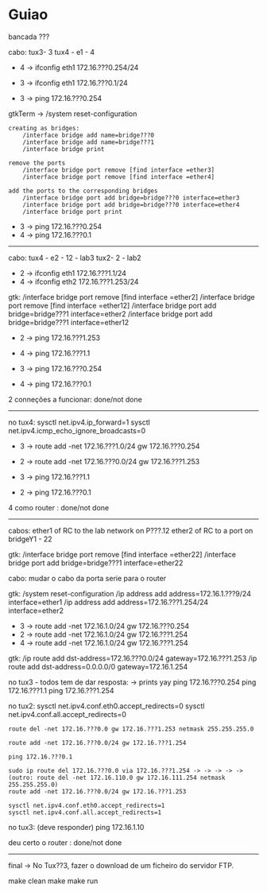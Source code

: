 # Guiao
bancada ???

cabo:
    tux3- 3
    tux4 - e1 - 4


- 4 -> ifconfig eth1 172.16.???0.254/24
- 3 -> ifconfig eth1 172.16.???0.1/24

- 3 -> ping 172.16.???0.254


gtkTerm -> /system reset-configuration

    creating as bridges:
        /interface bridge add name=bridge???0
        /interface bridge add name=bridge???1
        /interface bridge print

    remove the ports
        /interface bridge port remove [find interface =ether3]
        /interface bridge port remove [find interface =ether4]

    add the ports to the corresponding bridges
        /interface bridge port add bridge=bridge???0 interface=ether3
        /interface bridge port add bridge=bridge???0 interface=ether4
        /interface bridge port print

- 3 -> ping 172.16.???0.254
- 4 -> ping 172.16.???0.1

-----
cabo:
    tux4 - e2 - 12 - lab3
    tux2- 2 - lab2

- 2 -> ifconfig eth1 172.16.???1.1/24
- 4 -> ifconfig eth2 172.16.???1.253/24

gtk:
    /interface bridge port remove [find interface =ether2]
    /interface bridge port remove [find interface =ether12]
    /interface bridge port add bridge=bridge???1 interface=ether2
    /interface bridge port add bridge=bridge???1 interface=ether12

- 2 -> ping 172.16.???1.253
- 4 -> ping 172.16.???1.1

- 3 -> ping 172.16.???0.254
- 4 -> ping 172.16.???0.1

2 conneções a funcionar: done/not done

--------------------------------------------------------------------------

no tux4:
    sysctl net.ipv4.ip_forward=1
    sysctl net.ipv4.icmp_echo_ignore_broadcasts=0

- 3 -> route add -net 172.16.???1.0/24 gw 172.16.???0.254
- 2 -> route add -net 172.16.???0.0/24 gw 172.16.???1.253

- 3 -> ping 172.16.???1.1
- 2 -> ping 172.16.???0.1

4 como router : done/not done

--------------------------------------------------------------------------

cabos:
    ether1 of RC to the lab network on P???.12
    ether2 of RC to a port on bridgeY1 - 22

gtk:
    /interface bridge port remove [find interface =ether22]
    /interface bridge port add bridge=bridge???1 interface=ether22

cabo:
    mudar o cabo da porta serie para o router

gtk:
    /system reset-configuration
    /ip address add address=172.16.1.???9/24 interface=ether1
    /ip address add address=172.16.???1.254/24 interface=ether2

- 3 -> route add -net 172.16.1.0/24 gw 172.16.???0.254
- 2 -> route add -net 172.16.1.0/24 gw 172.16.???1.254
- 4 -> route add -net 172.16.1.0/24 gw 172.16.???1.254

gtk:
    /ip route add dst-address=172.16.???0.0/24 gateway=172.16.???1.253
    /ip route add dst-address=0.0.0.0/0 gateway=172.16.1.254


no tux3 - todos tem de dar resposta: -> prints yay
    ping 172.16.???0.254
    ping 172.16.???1.1
    ping 172.16.???1.254

no tux2:
    sysctl net.ipv4.conf.eth0.accept_redirects=0
    sysctl net.ipv4.conf.all.accept_redirects=0

    route del -net 172.16.???0.0 gw 172.16.???1.253 netmask 255.255.255.0

    route add -net 172.16.???0.0/24 gw 172.16.???1.254

    ping 172.16.???0.1

    sudo ip route del 172.16.???0.0 via 172.16.???1.254 -> -> -> -> -> (outro: route del -net 172.16.110.0 gw 172.16.111.254 netmask 255.255.255.0)
    route add -net 172.16.???0.0/24 gw 172.16.???1.253

    sysctl net.ipv4.conf.eth0.accept_redirects=1
    sysctl net.ipv4.conf.all.accept_redirects=1

no tux3: (deve responder)
    ping 172.16.1.10

deu certo o router : done/not done

--------------------------------------------------------------------------

final -> No Tux??3, fazer o download de um ficheiro do servidor FTP.

make clean
make
make run